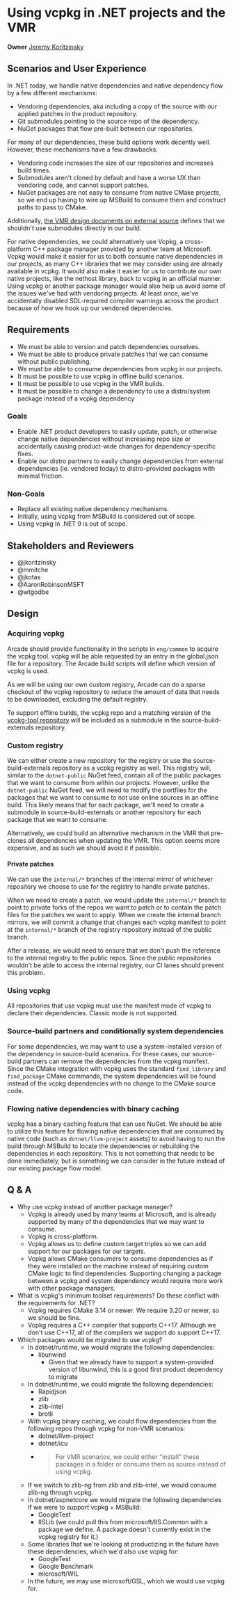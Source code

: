 # Using vcpkg in .NET projects and the VMR

**Owner** [Jeremy Koritzinsky](https://github.com/jkoritzinsky)

## Scenarios and User Experience

In .NET today, we handle native dependencies and native dependency flow by a few different mechanisms:

- Vendoring dependencies, aka including a copy of the source with our applied patches in the product repository.
- Git submodules pointing to the source repo of the dependency.
- NuGet packages that flow pre-built between our repositories.

For many of our dependencies, these build options work decently well. However, these mechanisms have a few drawbacks:

- Vendoring code increases the size of our repositories and increases build times.
- Submodules aren't cloned by default and have a worse UX than vendoring code, and cannot support patches.
- NuGet packages are not easy to consume from native CMake projects, so we end up having to wire up MSBuild to consume them and construct paths to pass to CMake.

Additionally, [the VMR design documents on external source](https://github.com/dotnet/arcade/blob/main/Documentation/UnifiedBuild/VMR-Strategy-For-External-Source.md) defines that we shouldn't use submodules directly in our build.

For native dependencies, we could alternatively use Vcpkg, a cross-platform C++ package manager provided by another team at Microsoft.
Vcpkg would make it easier for us to both consume native dependencies in our projects, as many C++ libraries that we may consider using are already available in vcpkg.
It would also make it easier for us to contribute our own native projects, like the nethost library, back to vcpkg in an official manner.
Using vcpkg or another package manager would also help us avoid some of the issues we've had with vendoring projects. At least once, we've accidentally disabled SDL-required compiler warnings across the product because of how we hook up our vendored dependencies.

## Requirements

- We must be able to version and patch dependencies ourselves.
- We must be able to produce private patches that we can consume without public publishing.
- We must be able to consume dependencies from vcpkg in our projects.
- It must be possible to use vcpkg in offline build scenarios.
- It must be possible to use vcpkg in the VMR builds.
- It must be possible to change a dependency to use a distro/system package instead of a vcpkg dependency

### Goals

- Enable .NET product developers to easily update, patch, or otherwise change native dependencies without increasing repo size or accidentally causing product-wide changes for dependency-specific fixes.
- Enable our distro partners to easily change dependencies from external dependencies (ie. vendored today) to distro-provided packages with minimal friction.

### Non-Goals

- Replace all existing native dependency mechanisms.
- Initially, using vcpkg from MSBuild is considered out of scope.
- Using vcpkg in .NET 9 is out of scope.

## Stakeholders and Reviewers

- @jkoritzinsky
- @mmitche
- @jkotas
- @AaronRobinsonMSFT
- @wtgodbe

## Design

### Acquiring vcpkg

Arcade should provide functionality in the scripts in `eng/common` to acquire the vcpkg tool.
vcpkg will be able requested by an entry in the global.json file for a repository.
The Arcade build scripts will define which version of vcpkg is used.

As we will be using our own custom registry, Arcade can do a sparse checkout of the vcpkg repository to reduce the amount of data that needs to be downloaded, excluding the default registry.

To support offline builds, the vcpkg repo and a matching version of the [vcpkg-tool repository](https://github.com/microsoft/vcpkg-tool) will be included as a submodule in the source-build-externals repository.

### Custom registry

We can either create a new repository for the registry or use the source-build-externals repository as a vcpkg registry as well. This registry will, similar to the `dotnet-public` NuGet feed, contain all of the public packages that we want to consume from within our projects. However, unlike the `dotnet-public` NuGet feed, we will need to modify the portfiles for the packages that we want to consume to not use online sources in an offline build. This likely means that for each package, we'll need to create a submodule in source-build-externals or another repository for each package that we want to consume.

Alternatively, we could build an alternative mechanism in the VMR that pre-clones all dependencies when updating the VMR. This option seems more expensive, and as such we should avoid it if possible.

#### Private patches

We can use the `internal/*` branches of the internal mirror of whichever repository we choose to use for the registry to handle private patches.

When we need to create a patch, we would update the `internal/*` branch to point to private forks of the repos we want to patch or to contain the patch files for the patches we want to apply.
When we create the internal branch mirrors, we will commit a change that changes each vcpkg manifest to point at the `internal/*` branch of the registry repository instead of the public branch.

After a release, we would need to ensure that we don't push the reference to the internal registry to the public repos. Since the public repositories wouldn't be able to access the internal registry, our CI lanes should prevent this problem.

### Using vcpkg

All repositories that use vcpkg must use the manifest mode of vcpkg to declare their dependencies. Classic mode is not supported.

### Source-build partners and conditionally system dependencies

For some dependencies, we may want to use a system-installed version of the dependency in source-build scenarios.
For these cases, our source-build partners can remove the dependencies from the vcpkg manifest.
Since the CMake integration with vcpkg uses the standard `find_library` and `find_package` CMake commands, the system dependencies will be found instead of the vcpkg dependencies with no change to the CMake source code.

### Flowing native dependencies with binary caching

vcpkg has a binary caching feature that can use NuGet.
We should be able to utilize this feature for flowing native dependencies that are consumed by native code (such as `dotnet/llvm-project` assets) to avoid having to run the build through MSBuild to locate the dependencies or rebuilding the dependencies in each repository. This is not something that needs to be done immediately, but is something we can consider in the future instead of our existing package flow model.

## Q & A

- Why use vcpkg instead of another package manager?
    - Vcpkg is already used by many teams at Microsoft, and is already supported by many of the dependencies that we may want to consume.
    - Vcpkg is cross-platform.
    - Vcpkg allows us to define custom target triples so we can add support for our packages for our targets.
    - Vcpkg allows CMake consumers to consume dependencies as if they were installed on the machine instead of requiring custom CMake logic to find dependencies. Supporting changing a package between a vcpkg and system dependency would require more work with other package managers.
- What is vcpkg's minimum toolset requirements? Do these conflict with the requirements for .NET?
    - Vcpkg requires CMake 3.14 or newer. We require 3.20 or newer, so we should be fine.
    - Vcpkg requires a C++ compiler that supports C++17. Although we don't use C++17, all of the compilers we support do support C++17.
- Which packages would be migrated to use vcpkg?
    - In dotnet/runtime, we would migrate the following dependencies:
        - libunwind
          - Given that we already have to support a system-provided version of libunwind, this is a good first product dependency to migrate
    - In dotnet/runtime, we could migrate the following dependencies:
        - Rapidjson
        - zlib
        - zlib-intel
        - brotli
    - With vcpkg binary caching, we could flow dependencies from the following repos through vcpkg for non-VMR scenarios:
        - dotnet/llvm-project
        - dotnet/icu
        - > For VMR scenarios, we could either "install" these packages in a folder or consume them as source instead of using vcpkg.
    - If we switch to zlib-ng from zlib and zlib-intel, we would consume zlib-ng through vcpkg.
    - In dotnet/aspnetcore we would migrate the following dependencies if we were to support vcpkg + MSBuild:
        - GoogleTest
        - IISLib (we could pull this from microsoft/IIS.Common with a package we define. A package doesn't currently exist in the vcpkg registry for it.)
    - Some libraries that we're looking at productizing in the future have these dependencies, which we'd also use vcpkg for:
        - GoogleTest
        - Google Benchmark
        - microsoft/WIL
    - In the future, we may use microsoft/GSL, which we would use vcpkg for.
